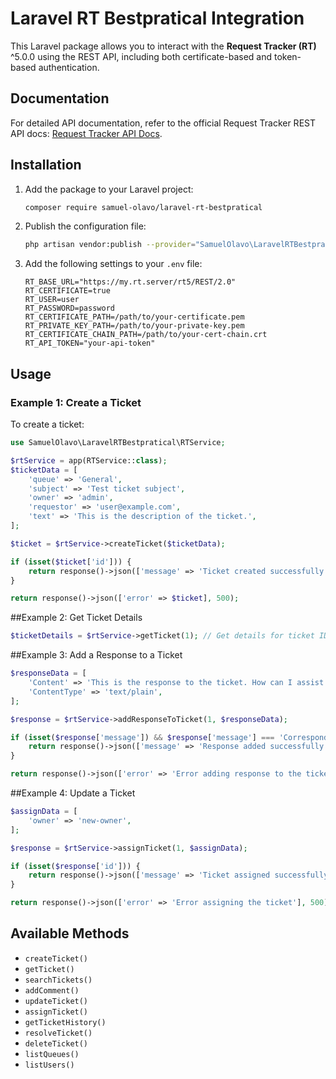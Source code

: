 # Laravel RT Bestpratical Integration

This Laravel package allows you to interact with the **Request Tracker (RT)** ^5.0.0 using the REST API, including both certificate-based and token-based authentication.

## Documentation

For detailed API documentation, refer to the official Request Tracker REST API docs: [Request Tracker API Docs](https://docs.bestpractical.com/rt/5.0.0/RT/REST2.html#NAME).


## Installation

1. Add the package to your Laravel project:

    ```bash
    composer require samuel-olavo/laravel-rt-bestpratical
    ```

2. Publish the configuration file:

    ```bash
    php artisan vendor:publish --provider="SamuelOlavo\LaravelRTBestpratical\RTServiceProvider"
    ```

3. Add the following settings to your `.env` file:

    ```env
	RT_BASE_URL="https://my.rt.server/rt5/REST/2.0"
	RT_CERTIFICATE=true
	RT_USER=user
	RT_PASSWORD=password
	RT_CERTIFICATE_PATH=/path/to/your-certificate.pem
	RT_PRIVATE_KEY_PATH=/path/to/your-private-key.pem
	RT_CERTIFICATE_CHAIN_PATH=/path/to/your-cert-chain.crt
	RT_API_TOKEN="your-api-token"

    ```

## Usage


### Example 1: Create a Ticket

To create a ticket:

```php
use SamuelOlavo\LaravelRTBestpratical\RTService;

$rtService = app(RTService::class);
$ticketData = [
    'queue' => 'General',
    'subject' => 'Test ticket subject',
    'owner' => 'admin',
    'requestor' => 'user@example.com',
    'text' => 'This is the description of the ticket.',
];

$ticket = $rtService->createTicket($ticketData);

if (isset($ticket['id'])) {
    return response()->json(['message' => 'Ticket created successfully', 'ticket_id' => $ticket['id']], 201);
}

return response()->json(['error' => $ticket], 500);
```

##Example 2: Get Ticket Details

```php
$ticketDetails = $rtService->getTicket(1); // Get details for ticket ID 1
```

##Example 3: Add a Response to a Ticket

```php
$responseData = [
    'Content' => 'This is the response to the ticket. How can I assist you?',
    'ContentType' => 'text/plain',
];

$response = $rtService->addResponseToTicket(1, $responseData);

if (isset($response['message']) && $response['message'] === 'Correspondence added') {
    return response()->json(['message' => 'Response added successfully to the ticket!'], 200);
}

return response()->json(['error' => 'Error adding response to the ticket'], 500);
```
##Example 4: Update a Ticket

```php
$assignData = [
    'owner' => 'new-owner',
];

$response = $rtService->assignTicket(1, $assignData);

if (isset($response['id'])) {
    return response()->json(['message' => 'Ticket assigned successfully', 'ticket_id' => $response['id']], 200);
}

return response()->json(['error' => 'Error assigning the ticket'], 500);
```


## Available Methods

- `createTicket()`
- `getTicket()`
- `searchTickets()`
- `addComment()`
- `updateTicket()`
- `assignTicket()`
- `getTicketHistory()`
- `resolveTicket()`
- `deleteTicket()`
- `listQueues()`
- `listUsers()`

